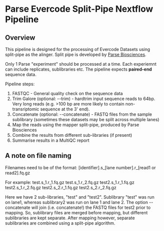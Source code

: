 # Parse Evercode Split-Pipe Nextflow Pipeline

## Overview
This pipeline is designed for the processing of Evercode Datasets using split-pipe as the alinger.  Split pipe is developed by [Parse Biosciences](https://www.parsebiosciences.com).

Only 1 Parse "experiment" should be processed at a time.  Each experiemnt can include replicates, sublibraries etc.  The pipeline expects **paired-end** sequence data.

Pipeline steps:

1.  FASTQC - General quality check on the sequence data
2.  Trim Galore (optional: --trim) - hardtrim input sequence reads to 64bp.  Very long reads (e.g. >100 bp are more likely to contain non-transriptomic sequence at the 3' end).
3.  Concatenate (optional: --concatenate) - FASTQ files from the sample sublibrary (sometimes these datasets may be split across multiple lanes)
4.  Map the reads using the mapper split-pipe, produced by Parse Biosciences
5.  Combine the results from different sub-libraries (if present)
6.  Summarise results in a MultiQC report

## A note on file naming

Filenames need to be of the format:
[identifier].s_[lane number].r_[read1 or read2].fq.gz

For example:
test.s_1.r_1.fq.gz
test.s_1.r_2.fq.gz
test2.s_1.r_1.fq.gz
test2.s_1.r_2.fq.gz
test2.s_2.r_1.fq.gz
test2.s_2.r_2.fq.gz

Here we have 2 sub-libraries, "test" and "test2".  Sublibrary "test" was run on lane1, whereas sublibrary2 was run on lane 1 and lane 2.  The option --concatenate will join (i.e. concatenate!) the FASTQ files for test2 prior to mapping.  So, sublibrary files are merged before mapping, but different sublibraries are kept separate.  After mapping however, separate sublibraries are combined using a split-pipe algorithm.


